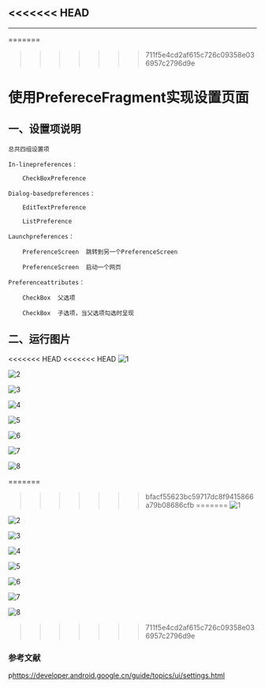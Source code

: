 <<<<<<< HEAD
---

---

=======
>>>>>>> 711f5e4cd2af615c726c09358e036957c2796d9e
# 使用PrefereceFragment实现设置页面

## 一、设置项说明

```
总共四组设置项

In-linepreferences：

	CheckBoxPreference

Dialog-basedpreferences：

	EditTextPreference

	ListPreference

Launchpreferences：

	PreferenceScreen  跳转到另一个PreferenceScreen

	PreferenceScreen  启动一个网页

Preferenceattributes：

	CheckBox  父选项

	CheckBox  子选项，当父选项勾选时呈现
```

## 二、运行图片

<<<<<<< HEAD
<<<<<<< HEAD
![1](E:\Android\AndroidStudioProjects\PrefereceFragment\capture\1.png)

![2](E:\Android\AndroidStudioProjects\PrefereceFragment\capture\2.png)

![3](E:\Android\AndroidStudioProjects\PrefereceFragment\capture\3.png)

![4](E:\Android\AndroidStudioProjects\PrefereceFragment\capture\4.png)

![5](E:\Android\AndroidStudioProjects\PrefereceFragment\capture\5.png)

![6](E:\Android\AndroidStudioProjects\PrefereceFragment\capture\6.png)

![7](E:\Android\AndroidStudioProjects\PrefereceFragment\capture\7.png)

![8](E:\Android\AndroidStudioProjects\PrefereceFragment\capture\8.jpg)

=======
>>>>>>> bfacf55623bc59717dc8f9415866a79b08686cfb
=======
![1](https://github.com/ATN-MU/class/blob/master/PrefereceFragment/capture/1.png)

![2](https://github.com/ATN-MU/class/blob/master/PrefereceFragment/capture/2.png)

![3](https://github.com/ATN-MU/class/blob/master/PrefereceFragment/capture/3.png)

![4](https://github.com/ATN-MU/class/blob/master/PrefereceFragment/capture/4.png)

![5](https://github.com/ATN-MU/class/blob/master/PrefereceFragment/capture/5.png)

![6](https://github.com/ATN-MU/class/blob/master/PrefereceFragment/capture/6.png)

![7](https://github.com/ATN-MU/class/blob/master/PrefereceFragment/capture/7.png)

![8](https://github.com/ATN-MU/class/blob/master/PrefereceFragment/capture/8.jpg)

>>>>>>> 711f5e4cd2af615c726c09358e036957c2796d9e
### 参考文献

p<https://developer.android.google.cn/guide/topics/ui/settings.html>
